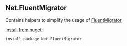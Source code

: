 Net.FluentMigrator 
-
Contains helpers to simplify the usage of [FluentMigrator](https://github.com/schambers/fluentmigrator "FluentMigrator")

[install from nuget:](http://nuget.org/packages/Net.FluentMigrator)
    
	install-package Net.FluentMigrator
